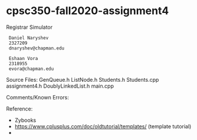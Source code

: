 # cpsc350-fall2020-assignment4
Registrar Simulator
~~~~~~~~~~~~~~~~~~~~~~~~~
 Daniel Naryshev       
 2327209               
 dnaryshev@chapman.edu
~~~~~~~~~~~~~~~~~~~~~~~~~
~~~~~~~~~~~~~~~~~~~~~~~~~
 Eshaan Vora           
 2318955               
 evora@chapman.edu     
~~~~~~~~~~~~~~~~~~~~~~~~~

Source Files:
GenQueue.h
ListNode.h
Students.h
Students.cpp
assignment4.h
DoublyLinkedList.h
main.cpp

Comments/Known Errors:



Reference:
- Zybooks
- https://www.cplusplus.com/doc/oldtutorial/templates/ (template tutorial)
-
